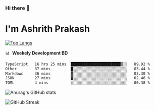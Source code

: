### Hi there 👋
# I'm Ashrith Prakash

[![Top Langs](https://github-readme-stats.vercel.app/api/top-langs/?username=xxcheckmatexx&count_private=true&include_all_commits=true&show_icons=true&line_height=20&title_color=FFFFFF&icon_color=FFFFFF&text_color=FFFFFF&bg_color=0D1117&langs_count=8)](https://github.com/anuraghazra/github-readme-stats)

📊 &nbsp;**Weekely Development BD**

<!--START_SECTION:waka-->

```txt
TypeScript   16 hrs 25 mins  ██████████████████████▒░░   89.92 %
Other        37 mins         █░░░░░░░░░░░░░░░░░░░░░░░░   03.44 %
Markdown     36 mins         ▓░░░░░░░░░░░░░░░░░░░░░░░░   03.30 %
JSON         27 mins         ▓░░░░░░░░░░░░░░░░░░░░░░░░   02.46 %
TOML         4 mins          ░░░░░░░░░░░░░░░░░░░░░░░░░   00.38 %
```

<!--END_SECTION:waka-->

![Anurag's GitHub stats](https://github-readme-stats.vercel.app/api?username=xxcheckmatexx&count_private=true&show_icons=true&theme=merko)  

![GitHub Streak](http://github-readme-streak-stats.herokuapp.com?user=xxcheckmatexx&theme=merko&hide_border=true&date_format=M%20j%5B%2C%20Y%5D&fire=DD0E0B)
<br/>
